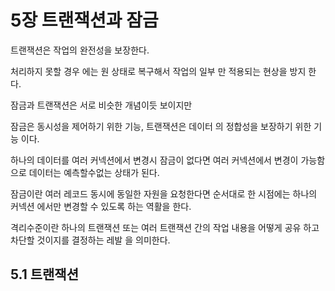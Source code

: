 # 5장 트랜잭션과 잠금 

트랜잭션은 작업의 완전성을 보장한다.

처리하지 못할 경우 에는 원 상태로 복구해서 작업의 일부 만 적용되는 현상을 방지 한다. 

잠금과 트랜잭션은 서로 비슷한 개념이듯 보이지만 

잠금은 동시성을 제어하기 위한 기능, 트랜잭션은 데이터 의 정합성을 보장하기 위한 기능 이다.


하나의 데이터를 여러 커넥션에서 변경시 잠금이 없다면 여러 커넥션에서 변경이 가능함으로 데이터는 예측할수없는 상태가 된다. 

잠금이란 여러 레코드 동시에 동일한 자원을 요청한다면 순서대로 한 시점에는 하나의 커넥션 에서만 변경할 수 있도록 하는 역활을 한다. 

격리수준이란 하나의 트랜잭션 또는 여러 트랜잭션 간의 작업 내용을 어떻게 공유 하고 차단할 것이지를 결정하는 레발 을 의미한다. 

## 5.1 트랜잭션 
